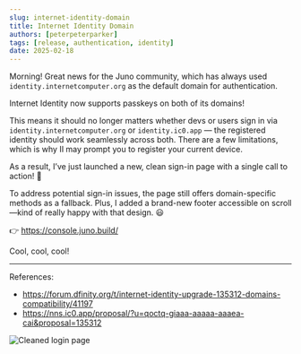 ```yaml
---
slug: internet-identity-domain
title: Internet Identity Domain
authors: [peterpeterparker]
tags: [release, authentication, identity]
date: 2025-02-18
---
```


Morning! Great news for the Juno community, which has always used `identity.internetcomputer.org` as the default domain for authentication.

Internet Identity now supports passkeys on both of its domains!

This means it should no longer matters whether devs or users sign in via `identity.internetcomputer.org` or `identity.ic0.app` — the registered identity should work seamlessly across both. There are a few limitations, which is why II may prompt you to register your current device.

As a result, I’ve just launched a new, clean sign-in page with a single call to action! :rocket:

To address potential sign-in issues, the page still offers domain-specific methods as a fallback. Plus, I added a brand-new footer accessible on scroll—kind of really happy with that design. :smiley:

👉 https://console.juno.build/

Cool, cool, cool!

---

References:

- https://forum.dfinity.org/t/internet-identity-upgrade-135312-domains-compatibility/41197
- https://nns.ic0.app/proposal/?u=qoctq-giaaa-aaaaa-aaaea-cai&proposal=135312

![Cleaned login page](https://us1.discourse-cdn.com/flex023/uploads/dfn/optimized/3X/7/3/73f2044c32db76ae07b8f095b67f7dd42285e68a_2_1380x960.jpeg)

